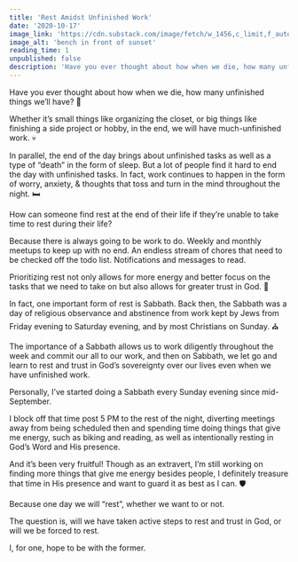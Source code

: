 ```yaml
---
title: 'Rest Amidst Unfinished Work'
date: '2020-10-17'
image_link: 'https://cdn.substack.com/image/fetch/w_1456,c_limit,f_auto,q_auto:good,fl_progressive:steep/https%3A%2F%2Fbucketeer-e05bbc84-baa3-437e-9518-adb32be77984.s3.amazonaws.com%2Fpublic%2Fimages%2Fa71d90eb-6f2d-4665-a8ab-7776fe51df71_3437x2799.jpeg'
image_alt: 'bench in front of sunset'
reading_time: 1
unpublished: false
description: 'Have you ever thought about how when we die, how many unfinished things we’ll have? 🤔 Whether it’s small things like organizing the closet, or big things like finishing a side project or hobby, in the end, we will have much-unfinished work.'
---
```

Have you ever thought about how when we die, how many unfinished things we’ll have? 🤔

Whether it’s small things like organizing the closet, or big things like finishing a side project or hobby, in the end, we will have much-unfinished work. 💀

In parallel, the end of the day brings about unfinished tasks as well as a type of “death” in the form of sleep. But a lot of people find it hard to end the day with unfinished tasks. In fact, work continues to happen in the form of worry, anxiety, & thoughts that toss and turn in the mind throughout the night. 🛏

How can someone find rest at the end of their life if they’re unable to take time to rest during their life?

Because there is always going to be work to do. Weekly and monthly meetups to keep up with no end. An endless stream of chores that need to be checked off the todo list. Notifications and messages to read.

Prioritizing rest not only allows for more energy and better focus on the tasks that we need to take on but also allows for greater trust in God. 🙏

In fact, one important form of rest is Sabbath. Back then, the Sabbath was a day of religious observance and abstinence from work kept by Jews from Friday evening to Saturday evening, and by most Christians on Sunday. ⛪

The importance of a Sabbath allows us to work diligently throughout the week and commit our all to our work, and then on Sabbath, we let go and learn to rest and trust in God’s sovereignty over our lives even when we have unfinished work.

Personally, I’ve started doing a Sabbath every Sunday evening since mid-September.

I block off that time post 5 PM to the rest of the night, diverting meetings away from being scheduled then and spending time doing things that give me energy, such as biking and reading, as well as intentionally resting in God’s Word and His presence.

And it’s been very fruitful! Though as an extravert, I’m still working on finding more things that give me energy besides people, I definitely treasure that time in His presence and want to guard it as best as I can. 🛡️

Because one day we will “rest”, whether we want to or not.

The question is, will we have taken active steps to rest and trust in God, or will we be forced to rest.

I, for one, hope to be with the former.